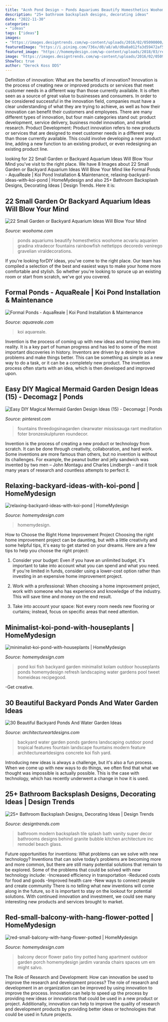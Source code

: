```yaml
---
title: "Acnh Pond Design ~ Ponds Aquariums Beautify Homesthetics Woohome Acvariu Aquarien Gradina Xtradecor Fountains Rainbowfish Nettetipps Decoredo Venirego Gravelian Viraldecorations"
description: "25+ bathroom backsplash designs, decorating ideas"
date: "2022-11-30"
categories:
- "ideas"
tags: ["ideas"]
images:
- "https://images.designtrends.com/wp-content/uploads/2016/02/05090000/Modern-bathroom-with-super-back-splash.jpg"
featuredImage: "https://i.pinimg.com/736x/d0/a8/a0/d0a8a012fa3d59472af59e5cf46c2161.jpg"
featured_image: "https://homemydesign.com/wp-content/uploads/2018/03/red-small-balcony-with-hang-flower-potted.jpg"
image: "https://images.designtrends.com/wp-content/uploads/2016/02/05090000/Modern-bathroom-with-super-back-splash.jpg"
ShowToc: true
author: "Dereck Koss DDS"
---
```



Definition of innovation: What are the benefits of innovation?
Innovation is the process of creating new or improved products or services that meet customer needs in a different way than those currently available. It is often seen as a source of great value to businesses and consumers. In order to be considered successful in the innovation field, companies must have a clear understanding of what they are trying to achieve, as well as how their innovation can benefit their customers and employees. There are many different types of innovation, but four main categories stand out: product development, service delivery, business model innovation, and market research. Product Development: Product innovation refers to new products or services that are designed to meet customer needs in a different way than those currently available. This could involve developing a new product line, adding a new function to an existing product, or even redesigning an existing product line.

	

		
looking for 22 Small Garden or Backyard Aquarium Ideas Will Blow Your Mind you've visit to the right place. We have 8 Images about 22 Small Garden or Backyard Aquarium Ideas Will Blow Your Mind like Formal Ponds - AquaReale | Koi Pond Installation &amp; Maintenance, relaxing-backyard-ideas-with-koi-pond | HomeMydesign and also 25+ Bathroom Backsplash Designs, Decorating Ideas | Design Trends. Here it is:
		
    
## 22 Small Garden Or Backyard Aquarium Ideas Will Blow Your Mind

<img loading=lazy src="https://www.woohome.com/wp-content/uploads/2015/04/outdoor-fish-tank-pond-woohome-12.jpg" onerror="this.onerror=null;this.src='https://tse4.mm.bing.net/th?id=OIP.EAot-lPifNTfgNdioRtMXAHaKf&amp;pid=15.1';" alt="22 Small Garden or Backyard Aquarium Ideas Will Blow Your Mind">

_Source: woohome.com_

>ponds aquariums beautify homesthetics woohome acvariu aquarien gradina xtradecor fountains rainbowfish nettetipps decoredo venirego gravelian viraldecorations. 

	

If you're looking forDIY ideas, you've come to the right place. Our team has compiled a selection of the best and easiest ways to make your home more comfortable and stylish. So whether you're looking to spruce up an existing room or start from scratch, we've got you covered.

    
## Formal Ponds - AquaReale | Koi Pond Installation &amp; Maintenance

<img loading=lazy src="https://www.aquareale.com/wp-content/uploads/2020/03/20180517_131045_32060006837_o.jpg" onerror="this.onerror=null;this.src='https://tse4.mm.bing.net/th?id=OIP.wl44sAGzlBaFL-xLS1VqjwHaNJ&amp;pid=15.1';" alt="Formal Ponds - AquaReale | Koi Pond Installation &amp; Maintenance">

_Source: aquareale.com_

>koi aquareale. 

	

Invention is the process of coming up with new ideas and turning them into reality. It is a key part of human progress and has led to some of the most important discoveries in history. Inventors are driven by a desire to solve problems and make things better. This can be something as simple as a new way to do a task, or it can be a completely new product. The invention process often starts with an idea, which is then developed and improved upon.

    
## Easy DIY Magical Mermaid Garden Design Ideas (15) - Decomagz | Ponds

<img loading=lazy src="https://i.pinimg.com/736x/d0/a8/a0/d0a8a012fa3d59472af59e5cf46c2161.jpg" onerror="this.onerror=null;this.src='https://tse1.mm.bing.net/th?id=OIP.VhP-jDUyIcDI1SjtBcXUrgHaLK&amp;pid=15.1';" alt="Easy DIY Magical Mermaid Garden Design Ideas (15) - Decomagz | Ponds">

_Source: pinterest.com_

>fountains threedogsinagarden clearwater mississauga rant meditation foter bronzeskulpturen roundecor. 

	

Invention is the process of creating a new product or technology from scratch. It can be done through creativity, collaboration, and hard work. Some inventions are more famous than others, but no invention is without its challenges. For example, the peanut butter and jelly sandwich was invented by two men – John Montagu and Charles Lindbergh – and it took many years of research and countless attempts to perfect it.

    
## Relaxing-backyard-ideas-with-koi-pond | HomeMydesign

<img loading=lazy src="https://homemydesign.com/wp-content/uploads/2020/08/relaxing-backyard-ideas-with-koi-pond.jpg" onerror="this.onerror=null;this.src='https://tse1.mm.bing.net/th?id=OIP.cIGf7jOUY_esI4w9YJIY_QHaLH&amp;pid=15.1';" alt="relaxing-backyard-ideas-with-koi-pond | HomeMydesign">

_Source: homemydesign.com_

>homemydesign. 

	

How to Choose the Right Home Improvement Project
Choosing the right home improvement project can be daunting, but with a little creativity and some helpful tips, it's easy to get started on your dreams. Here are a few tips to help you choose the right project:
1. Consider your budget: Even if you have an unlimited budget, it's important to take into account what you can spend and what you need. If you're limited in funds, consider using a lower-cost option rather than investing in an expensive home improvement project.

2. Work with a professional: When choosing a home improvement project, work with someone who has experience and knowledge of the industry. This will save time and money on the end result.

3. Take into account your space: Not every room needs new flooring or curtains; instead, focus on specific areas that need attention.

    
## Minimalist-koi-pond-with-houseplants | HomeMydesign

<img loading=lazy src="https://homemydesign.com/wp-content/uploads/2020/08/minimalist-koi-pond-with-houseplants.jpg" onerror="this.onerror=null;this.src='https://tse4.mm.bing.net/th?id=OIP.h4CAa3Ce5INuVPcMEkB5kgHaJ4&amp;pid=15.1';" alt="minimalist-koi-pond-with-houseplants | HomeMydesign">

_Source: homemydesign.com_

>pond koi fish backyard garden minimalist kolam outdoor houseplants ponds homemydesign refresh landscaping water gardens pool tweet homeideas recipegood. 

	

-Get creative.

    
## 30 Beautiful Backyard Ponds And Water Garden Ideas

<img loading=lazy src="http://www.architectureartdesigns.com/wp-content/uploads/2013/04/Backyard-ArchitectureArtDesigns-4.jpg" onerror="this.onerror=null;this.src='https://tse4.mm.bing.net/th?id=OIP.pTQD_cy7exuwIXpbB3XA8AHaLH&amp;pid=15.1';" alt="30 Beautiful Backyard Ponds And Water Garden Ideas">

_Source: architectureartdesigns.com_

>backyard water garden ponds gardens landscaping outdoor pond tropical features fountain landscape fountains modern feature architectureartdesigns concrete koi fish yard. 

	

Introducing new ideas is always a challenge, but it's also a fun process. When we come up with new ways to do things, we often find that what we thought was impossible is actually possible. This is the case with technology, which has recently underwent a change in how it is used. 

    
## 25+ Bathroom Backsplash Designs, Decorating Ideas | Design Trends

<img loading=lazy src="https://images.designtrends.com/wp-content/uploads/2016/02/05090000/Modern-bathroom-with-super-back-splash.jpg" onerror="this.onerror=null;this.src='https://tse4.mm.bing.net/th?id=OIP.UnWMgX4i6g6CCYum8b7b7wHaKk&amp;pid=15.1';" alt="25+ Bathroom Backsplash Designs, Decorating Ideas | Design Trends">

_Source: designtrends.com_

>bathroom modern backsplash tile splash bath vanity super decor bathrooms designs behind granite bubble kitchen architecture inc remodel beach glass. 

	

Future opportunities for inventions: What problems can we solve with new technology?
Inventions that can solve today’s problems are becoming more and more common, but there are still many potential solutions that remain to be explored. Some of the problems that could be solved with new technology include: 
-Increased efficiency in transportation 
-Reduced costs for food and goods 
-Improved health care 
-New ways to connect people and create community 
There is no telling what new inventions will come along in the future, so it is important to stay on the lookout for potential solutions. With continued innovation and investment, we could see many interesting new products and services brought to market.

    
## Red-small-balcony-with-hang-flower-potted | HomeMydesign

<img loading=lazy src="https://homemydesign.com/wp-content/uploads/2018/03/red-small-balcony-with-hang-flower-potted.jpg" onerror="this.onerror=null;this.src='https://tse3.mm.bing.net/th?id=OIP.0cO69sY33aJPvhY2om-fewHaJ6&amp;pid=15.1';" alt="red-small-balcony-with-hang-flower-potted | HomeMydesign">

_Source: homemydesign.com_

>balcony decor flower patio tiny potted hang apartment outdoor garden porch homemydesign jardim varanda chairs spaces um em might salvo. 

	

The Role of Research and Development: How can innovation be used to improve the research and development process?
The role of research and development in an organization can be improved by using innovation to improve the process. Innovation can help to speed up the process by providing new ideas or innovations that could be used in a new product or project. Additionally, innovation can help to improve the quality of research and development products by providing better ideas or technologies that could be used in future projects.

